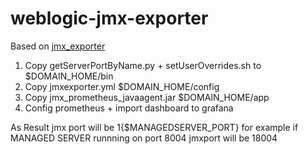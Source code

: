 # weblogic-jmx-exporter

Based on [jmx_exporter](https://github.com/prometheus/jmx_exporter)

1. Copy getServerPortByName.py + setUserOverrides.sh to $DOMAIN_HOME/bin
2. Copy jmxexporter.yml $DOMAIN_HOME/config
3. Copy jmx_prometheus_javaagent.jar $DOMAIN_HOME/app
4. Config prometheus + import dashboard to grafana

As Result jmx port will be 1{$MANAGEDSERVER_PORT}
for example if MANAGED SERVER runnning on port 8004 jmxport will be 18004

